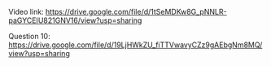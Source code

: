 Video link:
https://drive.google.com/file/d/1tSeMDKw8G_pNNLR-paGYCEIU821GNV16/view?usp=sharing

Question 10:
https://drive.google.com/file/d/19LjHWkZU_fiTTVwavyCZz9gAEbgNm8MQ/view?usp=sharing
